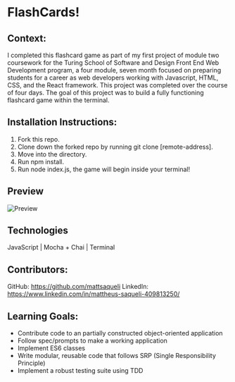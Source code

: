 # FlashCards!

## Context:
I completed this flashcard game as part of my first project of module two coursework for the Turing School of Software and Design Front End Web Development program, a four module, seven month focused on preparing students for a career as web developers working with Javascript, HTML, CSS, and the React framework. This project was completed over the course of four days. The goal of this project was to build a fully functioning flashcard game within the terminal. 

## Installation Instructions:
1. Fork this repo.
2. Clone down the forked repo by running git clone [remote-address].
3. Move into the directory.
4. Run npm install.
5. Run node index.js, the game will begin inside your terminal!

## Preview
![Preview](https://media.giphy.com/media/v1.Y2lkPTc5MGI3NjExYWU2MDM2MWEyOGM3YzgzZmUyM2FlNzA2ODFhNWE3YzRmYTVkNWQzMiZjdD1n/rIbFvCoDW9w91rdRQY/giphy.gif)

## Technologies
JavaScript | Mocha + Chai | Terminal

## Contributors:
GitHub: https://github.com/mattsaqueli
LinkedIn: https://www.linkedin.com/in/mattheus-saqueli-409813250/

## Learning Goals:
- Contribute code to an partially constructed object-oriented application
- Follow spec/prompts to make a working application
- Implement ES6 classes
- Write modular, reusable code that follows SRP (Single Responsibility Principle)
- Implement a robust testing suite using TDD

